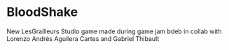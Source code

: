 # BloodShake
New LesGrailleurs Studio game made during game jam bdeb in collab with Lorenzo Andrés Aguilera Cartes and  Gabriel Thibault
